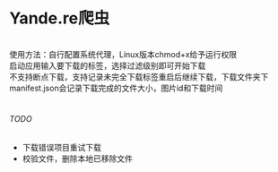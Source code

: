 ﻿# Yande.re爬虫

<br>使用方法：自行配置系统代理，Linux版本chmod+x给予运行权限
<br>启动应用输入要下载的标签，选择过滤级别即可开始下载
<br>不支持断点下载，支持记录未完全下载标签重启后继续下载，下载文件夹下manifest.json会记录下载完成的文件大小，图片id和下载时间

###### <br>TODO

* 下载错误项目重试下载
* 校验文件，删除本地已移除文件

